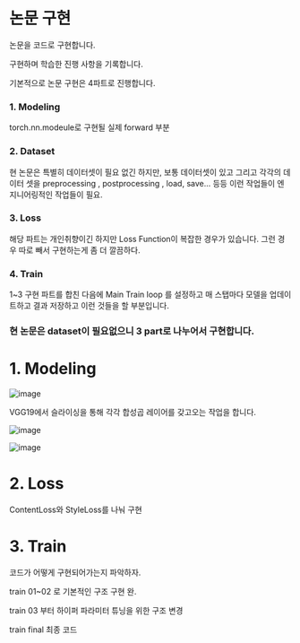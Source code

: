 # 논문 구현

논문을 코드로 구현합니다.

구현하며 학습한 진행 사항을 기록합니다.

기본적으로 논문 구현은 4파트로 진행합니다.

### 1. Modeling 

torch.nn.modeule로 구현될 실제 forward 부분
### 2. Dataset
  
현 논문은 특별히 데이터셋이 필요 없긴 하지만, 보통 데이터셋이 있고 그리고 각각의 데이터 셋을 preprocessing , postprocessing , load, save... 등등 이런 작업들이 엔지니어링적인 작업들이 필요. 
### 3. Loss

해당 파트는 개인취향이긴 하지만 Loss Function이 복잡한 경우가 있습니다. 그런 경우 따로 빼서 구현하는게 좀 더 깔끔하다. 
### 4. Train

1~3 구현 파트를 합친 다음에 Main Train loop 를 설정하고 매 스탭마다 모델을 업데이트하고 결과 저장하고 이런 것들을 할 부분입니다.


### 현 논문은 dataset이 필요없으니 3 part로 나누어서 구현합니다.

# 1. Modeling

![image](https://github.com/user-attachments/assets/edb433d2-c1f1-41b8-9e32-3d39e48de008)

VGG19에서 슬라이싱을 통해 각각 합성곱 레이어를 갖고오는 작업을 합니다.

![image](https://github.com/user-attachments/assets/08bf879e-906a-4987-b334-d85e5b9deb27)

![image](https://github.com/user-attachments/assets/ba7259a5-d1d2-4314-b0c8-6c9109f3309a)


# 2. Loss

ContentLoss와 StyleLoss를 나눠 구현

# 3. Train 

코드가 어떻게 구현되어가는지 파악하자.

train 01~02 로 기본적인 구조 구현 완.

train 03 부터 하이퍼 파라미터 튜닝을 위한 구조 변경

train final 최종 코드

